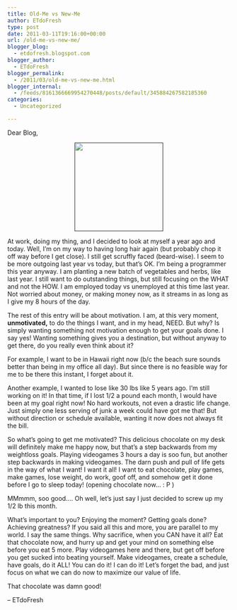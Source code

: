 ```yaml
---
title: Old-Me vs New-Me
author: ETdoFresh
type: post
date: 2011-03-11T19:16:00+00:00
url: /old-me-vs-new-me/
blogger_blog:
  - etdofresh.blogspot.com
blogger_author:
  - ETdoFresh
blogger_permalink:
  - /2011/03/old-me-vs-new-me.html
blogger_internal:
  - /feeds/8161366669954270448/posts/default/345884267582185360
categories:
  - Uncategorized

---
```

Dear Blog,

<p align="center">
  <a href=""><img src="" width="200" /></a>
</p>

At work, doing my thing, and I decided to look at myself a year ago and today. Well, I&#8217;m on my way to having long hair again (but probably chop it off way before I get close). I still get scruffly faced (beard-wise). I seem to be more outgoing last year vs today, but that&#8217;s OK. I&#8217;m being a programmer this year anyway. I am planting a new batch of vegetables and herbs, like last year. I still want to do outstanding things, but still focusing on the WHAT and not the HOW. I am employed today vs unemployed at this time last year. Not worried about money, or making money now, as it streams in as long as I give my 8 hours of the day.

The rest of this entry will be about motivation. I am, at this very moment, **unmotivated,** to do the things I want, and in my head, NEED. But why? Is simply wanting something not motivation enough to get your goals done. I say yes! Wanting something gives you a destination, but without anyway to get there, do you really even think about it? 

For example, I want to be in Hawaii right now (b/c the beach sure sounds better than being in my office all day). But since there is no feasible way for me to be there this instant, I forget about it. 

Another example, I wanted to lose like 30 lbs like 5 years ago. I&#8217;m still working on it! In that time, if I lost 1/2 a pound each month, I would have been at my goal right now! No hard workouts, not even a drastic life change. Just simply one less serving of junk a week could have got me that! But without direction or schedule available, wanting it now does not always fit the bill.

So what&#8217;s going to get me motivated? This delicious chocolate on my desk will definitely make me happy now, but that&#8217;s a step backwards from my weightloss goals. Playing videogames 3 hours a day is soo fun, but another step backwards in making videogames. The darn push and pull of life gets in the way of what I want! I want it all! I want to eat chocolate, play games, make games, lose weight, do work, goof off, and somehow get it done before I go to sleep today! (opening chocolate now&#8230; : P )

MMmmm, soo good&#8230;. Oh well, let&#8217;s just say I just decided to screw up my 1/2 lb this month.

What&#8217;s important to you? Enjoying the moment? Getting goals done? Achieving greatness? If you said all this and more, you are parallel to my world. I say the same things. Why sacrifice, when you CAN have it all? Eat that chocolate now, and hurry up and get your mind on something else before you eat 5 more. Play videogames here and there, but get off before you get sucked into beating yourself. Make videogames, create a schedule, have goals, do it ALL! You can do it! I can do it! Let&#8217;s forget the bad, and just focus on what we can do now to maximize our value of life.

That chocolate was damn good!

&#8211; ETdoFresh